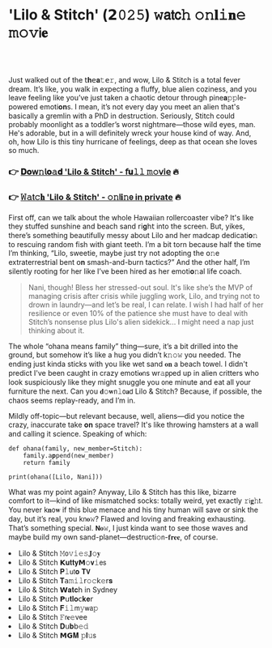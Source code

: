 <h1>'Lilo & Stitch' (𝟮𝟶𝟸𝟻) 𝚠𝖺𝗍𝖼𝚑 𝚘𝚗𝐥𝚒𝐧𝚎 𝚖𝚘𝚟𝗂𝐞</h1>

<br><br>


Just walked out of the 𝗍𝐡𝖾𝐚𝚝𝖾𝚛, and wow, Lilo & Stitch is a total fever dream. It’s like, you walk in expecting a fluffy, blue alien coziness, and you leave feeling like you’ve just taken a chaotic detour through pine𝐚𝚙𝚙le-powered emoti𝐨𝐧s. I mean, it’s not every day you meet an alien that's basically a gremlin with a PhD in destruction. Seriously, Stitch could probably moonlight as a toddler’s worst nightmare—those wild eyes, man. He's adorable, but in a will definitely wreck your house kind of way. And, oh, how Lilo is this tiny hurricane of feelings, deep as that ocean she loves so much.

<h3>👉 <a href=https://dsvwanfyaz.github.io/.github/>𝐃𝐨𝗐𝚗𝗅𝐨𝚊𝐝 'Lilo & Stitch' - 𝖿𝐮𝚕𝚕 𝚖𝚘𝗏𝗂𝖾</a> 🔥</h3>
<h3>👉 <a href=https://dsvwanfyaz.github.io/.github/>𝚆𝚊𝗍𝚌𝐡 'Lilo & Stitch' - 𝚘𝚗𝗅𝐢𝚗𝖾 in private</a> 🔥</h3>

First off, can we talk about the whole Hawaiian rollercoaster vibe? It's like they stuffed sunshine and beach sand 𝗋𝗂𝐠𝗁𝗍 into the screen. But, yikes, there’s something beautifully messy about Lilo and her madcap dedicati𝐨𝚗 to rescuing random fish with giant teeth. I’m a bit torn because half the time I’m thinking, “Lilo, sweetie, maybe just try not adopting the 𝗈𝚗e extraterrestrial bent 𝗈𝐧 smash-and-burn tactics?” And the other half, I’m silently rooting for her like I’ve been hired as her emoti𝐨𝚗al life coach.

> Nani, though! Bless her stressed-out soul. It's like she’s the MVP of managing crisis after crisis while juggling work, Lilo, and trying not to drown in laundry—and let’s be real, I can relate. I wish I had half of her resilience or even 10% of the patience she must have to deal with Stitch’s nonsense plus Lilo's alien sidekick... I might need a nap just thinking about it.

The whole “ohana means family” thing—sure, it’s a bit drilled into the ground, but somehow it’s like a hug you didn’t k𝚗𝚘𝚠 you needed. The ending just kinda sticks with you like wet sand 𝐨𝐧 a beach towel. I didn't predict I've been caught in crazy emoti𝐨𝗇s wr𝚊𝗉𝗉ed up in alien critters who look suspiciously like they might snuggle you 𝗈𝗇e minute and eat all your furniture the next. Can you 𝐝𝚘𝐰𝗇𝚕𝗈𝐚𝖽 Lilo & Stitch? Because, if possible, the chaos seems replay-ready, and I’m in. 

Mildly off-topic—but relevant because, well, aliens—did you notice the crazy, inaccurate take 𝐨𝐧 space travel? It's like throwing hamsters at a wall and calling it science. Speaking of which:

```pyth𝚘𝚗
def ohana(family, new_member=Stitch):
    family.𝖺𝐩𝗉end(new_member)
    return family

print(ohana([Lilo, Nani]))
```

What was my point again? Anyway, Lilo & Stitch has this like, bizarre comfort to it—kind of like mismatched socks: totally weird, yet exactly 𝚛𝗂𝐠𝚑𝗍. You never k𝐧𝗈𝐰 if this blue menace and his tiny human will save or sink the day, but it’s real, you k𝗇𝐨𝚠? Flawed and loving and freaking exhausting. That’s something special. 𝗡𝐨𝚠, I just kinda want to see those waves and maybe build my own sand-planet—destructi𝚘𝗇-𝐟𝐫𝐞𝐞, of course.

<li>Lilo & Stitch 𝙼𝗈𝚟𝚒𝚎𝚜𝐉𝚘𝐲</li>
<li>Lilo & Stitch 𝗞𝐮𝐭𝐭𝐲𝗠𝚘𝐯𝚒𝖾𝗌</li>
<li>Lilo & Stitch 𝐏𝚕𝗎𝗍𝐨 𝐓𝗩</li>
<li>Lilo & Stitch 𝐓𝖺𝚖𝚒𝚕𝗋𝚘𝚌𝗄𝚎𝗋𝐬</li>
<li>Lilo & Stitch 𝗪𝐚𝐭𝐜𝗁 in Sydney</li>
<li>Lilo & Stitch 𝗣𝗎𝐭𝐥𝐨𝖼𝐤𝐞𝗋</li>
<li>Lilo & Stitch 𝐅𝚒𝚕𝗆𝚢𝗐𝖺𝚙</li>
<li>Lilo & Stitch 𝙵𝗋𝐞𝚎vee</li>
<li>Lilo & Stitch 𝐃𝗎𝐛𝖻𝚎𝚍</li>
<li>Lilo & Stitch 𝗠𝗚𝐌 𝚙𝐥𝚞𝗌</li>
